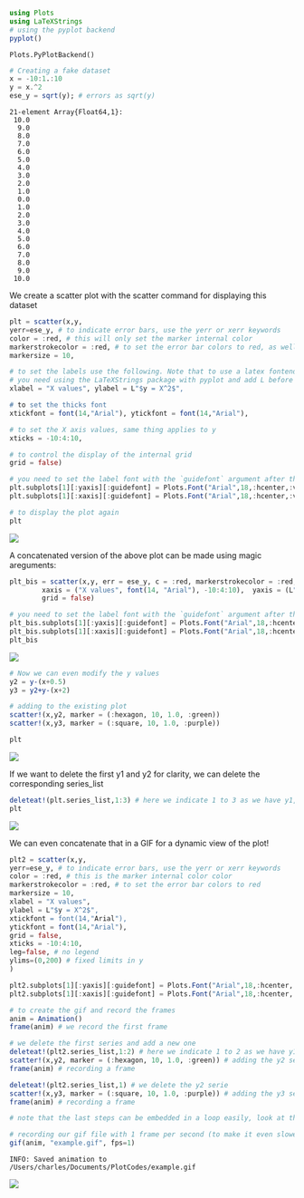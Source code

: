 

```julia
using Plots
using LaTeXStrings
# using the pyplot backend
pyplot()
```




    Plots.PyPlotBackend()




```julia
# Creating a fake dataset
x = -10:1.:10
y = x.^2
ese_y = sqrt(y); # errors as sqrt(y)
```




    21-element Array{Float64,1}:
     10.0
      9.0
      8.0
      7.0
      6.0
      5.0
      4.0
      3.0
      2.0
      1.0
      0.0
      1.0
      2.0
      3.0
      4.0
      5.0
      6.0
      7.0
      8.0
      9.0
     10.0



We create a scatter plot with the scatter command for displaying this dataset


```julia
plt = scatter(x,y,
yerr=ese_y, # to indicate error bars, use the yerr or xerr keywords
color = :red, # this will only set the marker internal color
markerstrokecolor = :red, # to set the error bar colors to red, as well as the marker stroke color
markersize = 10,

# to set the labels use the following. Note that to use a latex fontend, 
# you need using the LaTeXStrings package with pyplot and add L before the text
xlabel = "X values", ylabel = L"$y = X^2$",

# to set the thicks font
xtickfont = font(14,"Arial"), ytickfont = font(14,"Arial"),

# to set the X axis values, same thing applies to y
xticks = -10:4:10,

# to control the display of the internal grid
grid = false)

# you need to set the label font with the `guidefont` argument after the first call, as for this subplot:
plt.subplots[1][:yaxis][:guidefont] = Plots.Font("Arial",18,:hcenter,:vcenter,0.0,RGB{U8}(1.0,0.0,0.0))
plt.subplots[1][:xaxis][:guidefont] = Plots.Font("Arial",18,:hcenter,:vcenter,0.0,RGB{U8}(0.0,0.0,0.0))

# to display the plot again
plt
```




<img src="./Figures/plt1.png" />

A concatenated version of the above plot can be made using magic areguments:

```julia
plt_bis = scatter(x,y, err = ese_y, c = :red, markerstrokecolor = :red, ms = 10, 
        xaxis = ("X values", font(14, "Arial"), -10:4:10),  yaxis = (L"$y = X^2$", font(14, "Arial")), 
        grid = false)

# you need to set the label font with the `guidefont` argument after the first call, as for this subplot:
plt_bis.subplots[1][:yaxis][:guidefont] = Plots.Font("Arial",18,:hcenter,:vcenter,0.0,RGB{U8}(1.0,0.0,0.0))
plt_bis.subplots[1][:xaxis][:guidefont] = Plots.Font("Arial",18,:hcenter,:vcenter,0.0,RGB{U8}(0.0,0.0,0.0))
plt_bis
```
<img src="./Figures/plt1_bis.png" />

```julia
# Now we can even modify the y values
y2 = y-(x+0.5)
y3 = y2+y-(x+2)

# adding to the existing plot
scatter!(x,y2, marker = (:hexagon, 10, 1.0, :green))
scatter!(x,y3, marker = (:square, 10, 1.0, :purple))

plt
```




<img src="./Figures/plt2.png" />



If we want to delete the first y1 and y2 for clarity, we can delete the corresponding series_list


```julia
deleteat!(plt.series_list,1:3) # here we indicate 1 to 3 as we have y1, yerr and y2 as series
plt
```




<img src="./Figures/plt3.png" />



We can even concatenate that in a GIF for a dynamic view of the plot!


```julia
plt2 = scatter(x,y,
yerr=ese_y, # to indicate error bars, use the yerr or xerr keywords
color = :red, # this is the marker internal color color
markerstrokecolor = :red, # to set the error bar colors to red
markersize = 10,
xlabel = "X values", 
ylabel = L"$y = X^2$",
xtickfont = font(14,"Arial"),
ytickfont = font(14,"Arial"),
grid = false,
xticks = -10:4:10,
leg=false, # no legend
ylims=(0,200) # fixed limits in y
)

plt2.subplots[1][:yaxis][:guidefont] = Plots.Font("Arial",18,:hcenter,:vcenter,0.0,RGB{U8}(1.0,0.0,0.0))
plt2.subplots[1][:xaxis][:guidefont] = Plots.Font("Arial",18,:hcenter,:vcenter,0.0,RGB{U8}(0.0,0.0,0.0))

# to create the gif and record the frames
anim = Animation()
frame(anim) # we record the first frame

# we delete the first series and add a new one
deleteat!(plt2.series_list,1:2) # here we indicate 1 to 2 as we have y1, yerr as 2 series
scatter!(x,y2, marker = (:hexagon, 10, 1.0, :green)) # adding the y2 serie
frame(anim) # recording a frame

deleteat!(plt2.series_list,1) # we delete the y2 serie
scatter!(x,y3, marker = (:square, 10, 1.0, :purple)) # adding the y3 serie
frame(anim) # recording a frame

# note that the last steps can be embedded in a loop easily, look at the documentation for further details

# recording our gif file with 1 frame per second (to make it even slower, the trick is to record multiple time the same frame)
gif(anim, "example.gif", fps=1)
```

    INFO: Saved animation to /Users/charles/Documents/PlotCodes/example.gif


![](Figures/plt4.gif)


